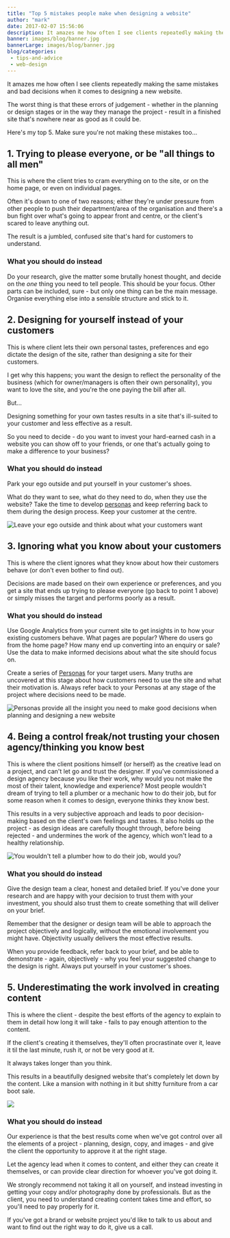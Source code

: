 ```yaml
---
title: "Top 5 mistakes people make when designing a website"
author: "mark"
date: 2017-02-07 15:56:06
description: It amazes me how often I see clients repeatedly making the same mistakes and bad decisions when it comes to designing a new website. Here's my top 5. Make sure you're not making these mistakes too...
banner: images/blog/banner.jpg
bannerLarge: images/blog/banner.jpg
blog/categories: 
 - tips-and-advice
 - web-design
---
```


It amazes me how often I see clients repeatedly making the same mistakes and bad decisions when it comes to designing a new website.

The worst thing is that these errors of judgement - whether in the planning or design stages or in the way they manage the project - result in a finished site that's nowhere near as good as it could be.

Here's my top 5. Make sure you're not making these mistakes too...

## 1. Trying to please everyone, or be "all things to all men"

This is where the client tries to cram everything on to the site, or on the home page, or even on individual pages.

Often it's down to one of two reasons; either they're under pressure from other people to push their department/area of the organisation and there's a bun fight over what's going to appear front and centre, or the client's scared to leave anything out.

The result is a jumbled, confused site that's hard for customers to understand.

### What you should do instead

Do your research, give the matter some brutally honest thought, and decide on the *one* thing you need to tell people. This should be your focus. Other parts can be included, sure - but only one thing can be the main message. Organise everything else into a sensible structure and stick to it.

## 2. Designing for yourself instead of your customers

This is where client lets their own personal tastes, preferences and ego dictate the design of the site, rather than designing a site for their customers.

I get why this happens; you want the design to reflect the personality of the business (which for owner/managers is often their own personality), you want to love the site, and you're the one paying the bill after all.

But...

Designing something for your own tastes results in a site that's ill-suited to your customer and less effective as a result.

So you need to decide - do you want to invest your hard-earned cash in a website you can show off to your friends, or one that's actually going to make a difference to your business?

### What you should do instead

Park your ego outside and put yourself in your customer's shoes.

What do they want to see, what do they need to do, when they use the website? Take the time to develop [personas](/blog/what-are-personas/) and keep referring back to them during the design process. Keep your customer at the centre.

![](images/blog/park-your-ego-outside.jpg "Leave your ego outside and think about what your customers want")

## 3. Ignoring what you know about your customers

This is where the client ignores what they know about how their customers behave (or don't even bother to find out).

Decisions are made based on their own experience or preferences, and you get a site that ends up trying to please everyone (go back to point 1 above) or simply misses the target and performs poorly as a result.

### What you should do instead

Use Google Analytics from your current site to get insights in to how your existing customers behave. What pages are popular? Where do users go from the home page? How many end up converting into an enquiry or sale? Use the data to make informed decisions about what the site should focus on.

Create a series of [Personas](/blog/what-are-personas/) for your target users. Many truths are uncovered at this stage about how customers need to use the site and what their motivation is. Always refer back to your Personas at any stage of the project where decisions need to be made.

![](images/blog/personas-examples.jpg "Personas provide all the insight you need to make good decisions when planning and designing a new website")

## 4. Being a control freak/not trusting your chosen agency/thinking you know best

This is where the client positions himself (or herself) as the creative lead on a project, and can't let go and trust the designer. If you've commissioned a design agency because you like their work, why would you not make the most of their talent, knowledge and experience? Most people wouldn't dream of trying to tell a plumber or a mechanic how to do their job, but for some reason when it comes to design, everyone thinks they know best.

This results in a very subjective approach and leads to poor decision-making based on the client's own feelings and tastes. It also holds up the project - as design ideas are carefully thought through, before being rejected - and undermines the work of the agency, which won't lead to a healthy relationship.

![](images/blog/plumber.jpg "You wouldn't tell a plumber how to do their job, would you?")

### What you should do instead

Give the design team a clear, honest and detailed brief. If you've done your research and are happy with your decision to trust them with your investment, you should also trust them to create something that will deliver on your brief.

Remember that the designer or design team will be able to approach the project objectively and logically, without the emotional involvement you might have. Objectivity usually delivers the most effective results.

When you provide feedback, refer back to your brief, and be able to demonstrate - again, objectively - why you feel your suggested change to the design is right. Always put yourself in your customer's shoes.

## 5. Underestimating the work involved in creating content

This is where the client - despite the best efforts of the agency to explain to them in detail how long it will take - fails to pay enough attention to the content.

If the client's creating it themselves, they'll often procrastinate over it, leave it til the last minute, rush it, or not be very good at it.

It always takes longer than you think.

This results in a beautifully designed website that's completely let down by the content. Like a mansion with nothing in it but shitty furniture from a car boot sale.

![](images/blog/old-furniture.jpg)

### What you should do instead

Our experience is that the best results come when we've got control over all the elements of a project - planning, design, copy, and images - and give the client the opportunity to approve it at the right stage.

Let the agency lead when it comes to content, and either they can create it themselves, or can provide clear direction for whoever you've got doing it.

We strongly recommend not taking it all on yourself, and instead investing in getting your copy and/or photography done by professionals. But as the client, you need to understand creating content takes time and effort, so you'll need to pay properly for it.

If you've got a brand or website project you'd like to talk to us about and want to find out the right way to do it, give us a call.


